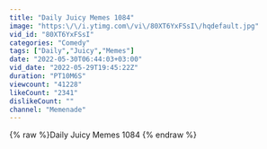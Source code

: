 ```yaml
---
title: "Daily Juicy Memes 1084"
image: "https:\/\/i.ytimg.com\/vi\/80XT6YxFSsI\/hqdefault.jpg"
vid_id: "80XT6YxFSsI"
categories: "Comedy"
tags: ["Daily","Juicy","Memes"]
date: "2022-05-30T06:44:03+03:00"
vid_date: "2022-05-29T19:45:22Z"
duration: "PT10M6S"
viewcount: "41228"
likeCount: "2341"
dislikeCount: ""
channel: "Memenade"
---
```

{% raw %}Daily Juicy Memes 1084 {% endraw %}
